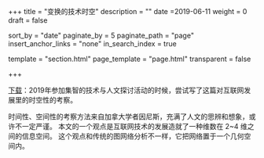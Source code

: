 +++
title = "变换的技术时空"
description = ""
date =2019-06-11
weight = 0
draft = false

sort_by = "date"
paginate_by = 5
paginate_path = "page"
insert_anchor_links = "none"
in_search_index = true

template = "section.html"
page_template = "page.html"
transparent = false

+++

[下载](/downloads/spacetime.pdf)：2019年参加集智的技术与人文探讨活动的时候，尝试写了这篇对互联网发展里的时空性的考察。

时间性、空间性的考察方法来自加拿大学者因尼斯，充满了人文的思辨和想象，或许不一定严谨。
本文的一个观点是互联网技术的发展造就了一种维数在 2~4 维之间的信息空间。 这个观点和传统的图网络分析不一样，它把网络置于一个几何空间内。



